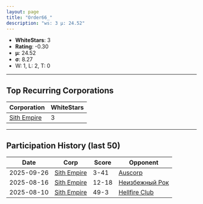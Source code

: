 ```yaml
---
layout: page
title: "Order66_"
description: "ws: 3 μ: 24.52"
---
```

- **WhiteStars**: 3
- **Rating**: -0.30
- **μ**: 24.52  
- **σ**: 8.27
- W: 1, L: 2, T: 0

---

## Top Recurring Corporations

| Corporation | WhiteStars |
| --- | --- |
| [Sith Empire](https://ws.tsl.rocks/corp/7deb3943434ee3aa56bb4c29a0fb0831bcbc4b570a58a2809ea1a549b7df328e/) | 3 |

---

## Participation History (last 50)

| Date | Corp | Score | Opponent |
| --- | --- | --- | --- |
| 2025-09-26 | [Sith Empire](https://ws.tsl.rocks/corp/7deb3943434ee3aa56bb4c29a0fb0831bcbc4b570a58a2809ea1a549b7df328e/) | 3-41 | [Auscorp](https://ws.tsl.rocks/corp/a33256c155b161f595303ef4302912cc63ddfe306cad3f53457cf55508dcad75/) |
| 2025-08-16 | [Sith Empire](https://ws.tsl.rocks/corp/7deb3943434ee3aa56bb4c29a0fb0831bcbc4b570a58a2809ea1a549b7df328e/) | 12-18 | [Неизбежный Рок](https://ws.tsl.rocks/corp/a075d54242806374b2fc020c48e0e4ab4077ac72faeeae7568400e0e48790289/) |
| 2025-08-10 | [Sith Empire](https://ws.tsl.rocks/corp/7deb3943434ee3aa56bb4c29a0fb0831bcbc4b570a58a2809ea1a549b7df328e/) | 49-3 | [Hellfire Club](https://ws.tsl.rocks/corp/c7836cb5499149d8631d0f49b7e91f08f0cf47c3bd10a9492ad6a3f7c25d7eab/) |